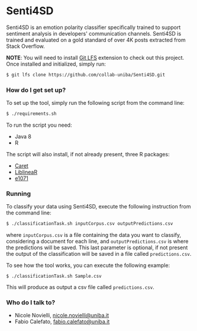# Senti4SD

Senti4SD is an emotion polarity classifier specifically trained to support sentiment analysis in developers' communication channels. 
Senti4SD is trained and evaluated on a gold standard of over 4K posts extracted from Stack Overflow. 

**NOTE**: You will need to install [Git LFS](https://git-lfs.github.com) extension to check out this project. Once installed and initialized, simply run:

```bash
$ git lfs clone https://github.com/collab-uniba/Senti4SD.git
```

### How do I get set up? ###
To set up the tool, simply run the following script from the command line:
```bash
$ ./requirements.sh
```
To run the script you need:

* Java 8
* R

The script will also install, if not already present, three R packages:

* [Caret](https://cran.r-project.org/package=caret)
* [LiblineaR](https://cran.r-project.org/package=LiblineaR)
* [e1071](https://cran.r-project.org/package=e1071)

### Running ###
To classify your data using Senti4SD, execute the following instruction from the command line:

```bash
$ ./classificationTask.sh inputCorpus.csv outputPredictions.csv

```
where `inputCorpus.csv` is a file containing the data you want to classify, considering a document for each line, and `outputPredictions.csv` is where the predictions will be saved. This last parameter is optional, if not present the output of the classification will be saved in a file called `predictions.csv`.

To see how the tool works, you can execute the following example:
```
$ ./classificationTask.sh Sample.csv

```

This will produce as output a csv file called `predictions.csv`.

### Who do I talk to? ###

* Nicole Novielli, nicole.novielli@uniba.it
* Fabio Calefato, fabio.calefato@uniba.it
